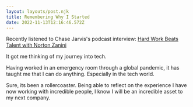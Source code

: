 ```yaml
---
layout: layouts/post.njk
title: Remembering Why I Started
date: 2022-11-13T12:16:46.572Z
---
```

Recently listened to Chase Jarvis's podcast interview: [Hard Work Beats Talent with Norton Zanini](https://www.youtube.com/watch?v=vEmex65B3LI&t=7s&ab_channel=ChaseJarvis) 

I﻿t got me thinking of my journey into tech. 

H﻿aving worked in an emergency room through a global pandemic, it has taught me that I can do anything. Especially in the tech world. 

S﻿ure, its been a rollercoaster. Being able to reflect on the experience I have now working with incredible people, I know I will be an incredible asset to my next company. 
